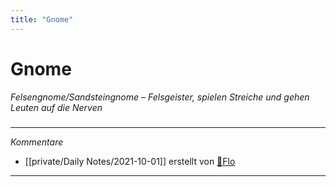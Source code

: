 ```yaml
---
title: "Gnome"
---
```

# Gnome
*Felsengnome/Sandsteingnome – Felsgeister, spielen Streiche und gehen Leuten auf die Nerven*
#####
---
*Kommentare*
- [[private/Daily Notes/2021-10-01]] erstellt von [🦝Flo](private/🦝Flo.md)
---
